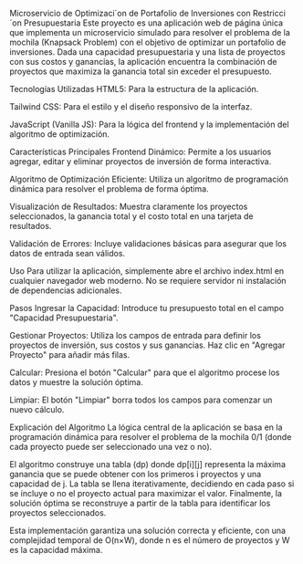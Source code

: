 Microservicio de Optimizaci´on de Portafolio de Inversiones con Restricci´on Presupuestaria
Este proyecto es una aplicación web de página única que implementa un microservicio simulado para resolver el problema de la mochila (Knapsack Problem) con el objetivo de optimizar un portafolio de inversiones. Dada una capacidad presupuestaria y una lista de proyectos con sus costos y ganancias, la aplicación encuentra la combinación de proyectos que maximiza la ganancia total sin exceder el presupuesto.

Tecnologías Utilizadas
HTML5: Para la estructura de la aplicación.

Tailwind CSS: Para el estilo y el diseño responsivo de la interfaz.

JavaScript (Vanilla JS): Para la lógica del frontend y la implementación del algoritmo de optimización.

Características Principales
Frontend Dinámico: Permite a los usuarios agregar, editar y eliminar proyectos de inversión de forma interactiva.

Algoritmo de Optimización Eficiente: Utiliza un algoritmo de programación dinámica para resolver el problema de forma óptima.

Visualización de Resultados: Muestra claramente los proyectos seleccionados, la ganancia total y el costo total en una tarjeta de resultados.

Validación de Errores: Incluye validaciones básicas para asegurar que los datos de entrada sean válidos.

Uso
Para utilizar la aplicación, simplemente abre el archivo index.html en cualquier navegador web moderno. No se requiere servidor ni instalación de dependencias adicionales.

Pasos
Ingresar la Capacidad: Introduce tu presupuesto total en el campo "Capacidad Presupuestaria".

Gestionar Proyectos: Utiliza los campos de entrada para definir los proyectos de inversión, sus costos y sus ganancias. Haz clic en "Agregar Proyecto" para añadir más filas.

Calcular: Presiona el botón "Calcular" para que el algoritmo procese los datos y muestre la solución óptima.

Limpiar: El botón "Limpiar" borra todos los campos para comenzar un nuevo cálculo.

Explicación del Algoritmo
La lógica central de la aplicación se basa en la programación dinámica para resolver el problema de la mochila 0/1 (donde cada proyecto puede ser seleccionado una vez o no).

El algoritmo construye una tabla (dp) donde dp[i][j] representa la máxima ganancia que se puede obtener con los primeros i proyectos y una capacidad de j. La tabla se llena iterativamente, decidiendo en cada paso si se incluye o no el proyecto actual para maximizar el valor. Finalmente, la solución óptima se reconstruye a partir de la tabla para identificar los proyectos seleccionados.

Esta implementación garantiza una solución correcta y eficiente, con una complejidad temporal de O(n×W), donde n es el número de proyectos y W es la capacidad máxima.
